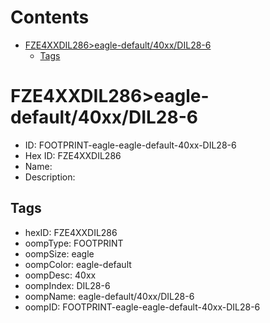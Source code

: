 



Contents
========

* [FZE4XXDIL286>eagle-default/40xx/DIL28-6](#fze4xxdil286eagle-default40xxdil28-6)
	* [Tags](#tags)

# FZE4XXDIL286>eagle-default/40xx/DIL28-6

- ID: FOOTPRINT-eagle-eagle-default-40xx-DIL28-6
- Hex ID: FZE4XXDIL286
- Name: 
- Description: 

## Tags

- hexID: FZE4XXDIL286
- oompType: FOOTPRINT
- oompSize: eagle
- oompColor: eagle-default
- oompDesc: 40xx
- oompIndex: DIL28-6
- oompName: eagle-default/40xx/DIL28-6
- oompID: FOOTPRINT-eagle-eagle-default-40xx-DIL28-6

